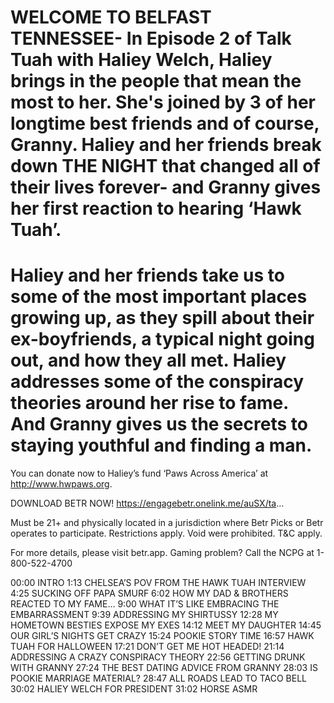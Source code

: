 # WELCOME TO BELFAST TENNESSEE- In Episode 2 of Talk Tuah with Haliey Welch, Haliey brings in the people that mean the most to her. She's joined by 3 of her longtime best friends and of course, Granny. Haliey and her friends break down THE NIGHT that changed all of their lives forever- and Granny gives her first reaction to hearing ‘Hawk Tuah’.

# Haliey and her friends take us to some of the most important places growing up, as they spill about their ex-boyfriends, a typical night going out, and how they all met. Haliey addresses some of the conspiracy theories around her rise to fame. And Granny gives us the secrets to staying youthful and finding a man. 
 
You can donate now to Haliey’s fund ‘Paws Across America’ at http://www.hwpaws.org. 

DOWNLOAD BETR ️NOW!
https://engagebetr.onelink.me/auSX/ta...  

Must be 21+ and physically located in a jurisdiction where Betr Picks or Betr operates to participate. Restrictions apply. Void were prohibited. T&C apply.

For more details, please visit betr.app. Gaming problem? Call the NCPG at 1-800-522-4700

00:00 INTRO
1:13 CHELSEA’S POV FROM THE HAWK TUAH INTERVIEW 
4:25 SUCKING OFF PAPA SMURF 
6:02 HOW MY DAD & BROTHERS REACTED TO MY FAME…
9:00 WHAT IT’S LIKE EMBRACING THE EMBARRASSMENT 
9:39 ADDRESSING MY SHIRTUSSY
12:28 MY HOMETOWN BESTIES EXPOSE MY EXES 
14:12 MEET MY DAUGHTER 
14:45 OUR GIRL’S NIGHTS GET CRAZY 
15:24 POOKIE STORY TIME
16:57 HAWK TUAH FOR HALLOWEEN 
17:21 DON’T GET ME HOT HEADED! 
21:14 ADDRESSING A CRAZY CONSPIRACY THEORY 
22:56 GETTING DRUNK WITH GRANNY
27:24 THE BEST DATING ADVICE FROM GRANNY 
28:03 IS POOKIE MARRIAGE MATERIAL? 
28:47 ALL ROADS LEAD TO TACO BELL
30:02 HALIEY WELCH FOR PRESIDENT 
31:02 HORSE ASMR 
